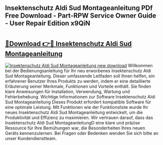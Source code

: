 ## Insektenschutz Aldi Sud Montageanleitung PDf Free Download - Part-RPW Service Owner Guide - User Repair Edition x9QiN

# <h2><a href="http://df6uwn6.blite.top/?on=Insektenschutz+Aldi+Sud+Montageanleitung">🔗Download 👉🔴 Insektenschutz Aldi Sud Montageanleitung</a></h2>

[![Insektenschutz Aldi Sud Montageanleitung new download](https://i.imgur.com/lujVjoI.png)](http://df6uwn6.blite.top/?on=Insektenschutz+Aldi+Sud+Montageanleitung)
Willkommen bei der Bedienungsanleitung für Ihr neu erworbenes Insektenschutz Aldi Sud Montageanleitung. Dieser umfassende Leitfaden soll Ihnen helfen, ein erfahrener Benutzer Ihres Produkts zu werden, indem er eine detaillierte Erläuterung seiner Merkmale, Funktionen und Vorteile enthält. Sie finden klare Anweisungen für Installation, Verwendung, Wartung und Fehlerbehebung. Wichtige Informationen zur Software Insektenschutz Aldi Sud Montageanleitung Dieses Produkt erfordert kompatible Software für eine optimale Leistung. Mit Funktionen wie der Funktionsliste wurde Ihr neues Insektenschutz Aldi Sud Montageanleitung entwickelt, um die Produktivität und Effizienz zu maximieren. Wir vertrauen darauf, dass das Insektenschutz Aldi Sud MontageanleitungD eine klare und präzise Ressource für Ihre Bemühungen war, die Besonderheiten Ihres neuen Geräts kennenzulernen. Bei Fragen oder Bedenken wenden Sie sich bitte an unser Kundendienstteam.

